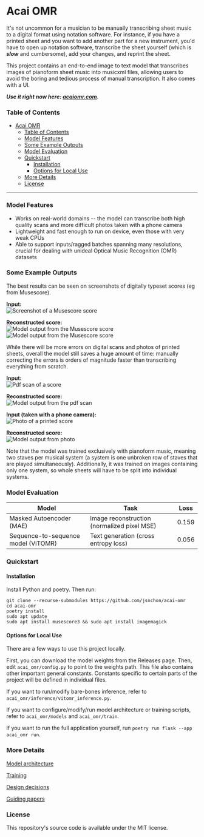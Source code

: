 # Acai OMR 

It's not uncommon for a musician to be manually transcribing sheet music to a digital format using notation software. For instance, if you have a printed sheet and you want to add another part for a new instrument, you'd have to open up notation software, transcribe the sheet yourself (which is ***slow*** and cumbersome), add your changes, and reprint the sheet.

This project contains an end-to-end image to text model that transcribes images of pianoform sheet music into musicxml files, allowing users to avoid the boring and tedious process of manual transcription. It also comes with a UI.

***Use it right now here: [acaiomr.com](https://acaiomr.com)***.

### Table of Contents

- [Acai OMR](#acai-omr)
    - [Table of Contents](#table-of-contents)
    - [Model Features](#model-features)
    - [Some Example Outputs](#some-example-outputs)
    - [Model Evaluation](#model-evaluation)
    - [Quickstart](#quickstart)
      - [Installation](#installation)
      - [Options for Local Use](#options-for-local-use)
    - [More Details](#more-details)
    - [License](#license)

---

### Model Features

- Works on real-world domains -- the model can transcribe both high quality scans and more difficult photos taken with a phone camera 
- Lightweight and fast enough to run on device, even those with very weak CPUs
- Able to support inputs/ragged batches spanning many resolutions, crucial for dealing with unideal Optical Music Recognition (OMR) datasets

### Some Example Outputs

The best results can be seen on screenshots of digitally typeset scores (eg from Musescore).

**Input:**  
![Screenshot of a Musescore score](docs/docs_images/ballade.png)

**Reconstructed score:**  
![Model output from the Musescore score](docs/docs_images/ballade_result_0.png)
![Model output from the Musescore score](docs/docs_images/ballade_result_1.png)

While there will be more errors on digital scans and photos of printed sheets, overall the model still saves a huge amount of time: manually correcting the errors is orders of magnitude faster than transcribing everything from scratch.

**Input:**  
![Pdf scan of a score](docs/docs_images/liebesleid_scan.png)

**Reconstructed score:**  
![Model output from the pdf scan](docs/docs_images/liebesleid_result.png)

**Input (taken with a phone camera):**  
![Photo of a printed score](docs/docs_images/bethena_phone.jpg)

**Reconstructed score:**  
![Model output from photo](docs/docs_images/bethena_result.png)

Note that the model was trained exclusively with pianoform music, meaning two staves per musical system (a system is one unbroken row of staves that are played simultaneously). Additionally, it was trained on images containing only one system, so whole sheets will have to be split into individual systems. 

### Model Evaluation

| Model | Task | Loss
|---|---|---|
| Masked Autoencoder (MAE) | Image reconstruction (normalized pixel MSE) | 0.159 |
| Sequence-to-sequence model (ViTOMR) | Text generation (cross entropy loss) | 0.056 |

### Quickstart

#### Installation

Install Python and poetry. Then run:

```
git clone --recurse-submodules https://github.com/jsnchon/acai-omr
cd acai-omr 
poetry install
sudo apt update
sudo apt install musescore3 && sudo apt install imagemagick
```

#### Options for Local Use

There are a few ways to use this project locally.

First, you can download the model weights from the Releases page. Then, edit `acai_omr/config.py` to point to the weights path. This file also contains other important general constants. Constants specific to certain parts of the project will be defined in individual files.

If you want to run/modify bare-bones inference, refer to `acai_omr/inference/vitomr_inference.py`.

If you want to configure/modify/run model architecture or training scripts, refer to `acai_omr/models` and `acai_omr/train`.

If you want to run the full application yourself, run `poetry run flask --app acai_omr run`.

### More Details

[Model architecture](docs/model_architecture.md)

[Training](docs/training.md)

[Design decisions](docs/design_decisions.md)

[Guiding papers](docs/guiding_papers.md)

### License

This repository's source code is available under the MIT license.
